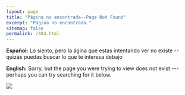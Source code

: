 ```yaml
---
layout: page
title: "Página no encontrada--Page Not Found"
excerpt: "Página no encontrada."
sitemap: false
permalink: /404.html
---  
```


**Español:**
Lo siento, pero la ágina que estas intentando ver no existe -- quizás puedas buscar lo que te interesa debajo

**English:**
Sorry, but the page you were trying to view does not exist --- perhaps you can try searching for it below.

![](http://fc09.deviantart.net/fs70/f/2012/239/1/b/rocko_the_wallaby_by_darbaras-d2kdfcd.jpg)

<script type="text/javascript">
  var GOOG_FIXURL_LANG = 'en';
  var GOOG_FIXURL_SITE = '{{ site.url }}'
</script>
<script type="text/javascript"
  src="//linkhelp.clients.google.com/tbproxy/lh/wm/fixurl.js">
</script>